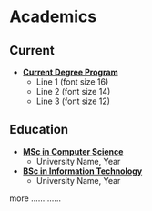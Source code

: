 # Academics

## Current

- <u><b>Current Degree Program</b></u>
  - Line 1 (font size 16)
  - Line 2 (font size 14)
  - Line 3 (font size 12)

## Education

- <u><b>MSc in Computer Science</b></u>
  - University Name, Year
- <u><b>BSc in Information Technology</b></u>
  - University Name, Year

more .............
